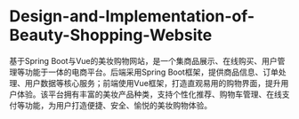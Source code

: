 # Design-and-Implementation-of-Beauty-Shopping-Website
基于Spring Boot与Vue的美妆购物网站，是一个集商品展示、在线购买、用户管理等功能于一体的电商平台。后端采用Spring Boot框架，提供商品信息、订单处理、用户数据等核心服务；前端使用Vue框架，打造直观易用的购物界面，提升用户体验。该平台拥有丰富的美妆产品种类，支持个性化推荐、购物车管理、在线支付等功能，为用户打造便捷、安全、愉悦的美妆购物体验。
